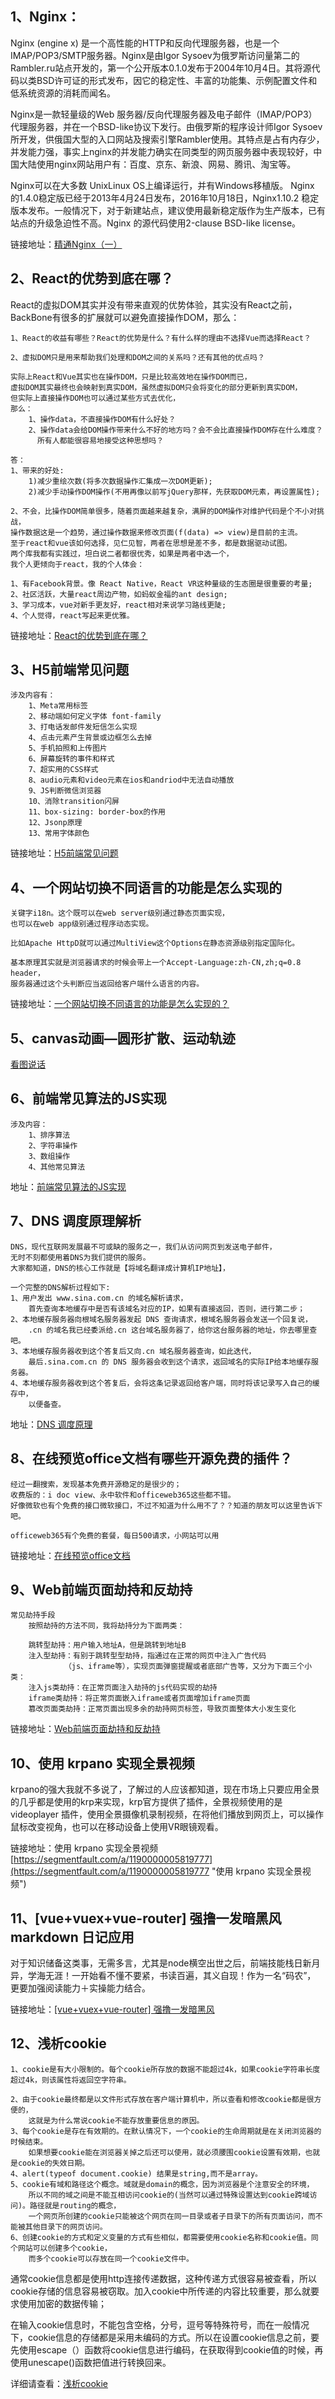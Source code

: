 
## 1、Nginx：
Nginx (engine x) 是一个高性能的HTTP和反向代理服务器，也是一个IMAP/POP3/SMTP服务器。Nginx是由Igor Sysoev为俄罗斯访问量第二的Rambler.ru站点开发的，第一个公开版本0.1.0发布于2004年10月4日。其将源代码以类BSD许可证的形式发布，因它的稳定性、丰富的功能集、示例配置文件和低系统资源的消耗而闻名。

Nginx是一款轻量级的Web 服务器/反向代理服务器及电子邮件（IMAP/POP3）代理服务器，并在一个BSD-like协议下发行。由俄罗斯的程序设计师Igor Sysoev所开发，供俄国大型的入口网站及搜索引擎Rambler使用。其特点是占有内存少，并发能力强，事实上nginx的并发能力确实在同类型的网页服务器中表现较好，中国大陆使用nginx网站用户有：百度、京东、新浪、网易、腾讯、淘宝等。

Nginx可以在大多数 UnixLinux OS上编译运行，并有Windows移植版。 Nginx 的1.4.0稳定版已经于2013年4月24日发布，2016年10月18日，Nginx1.10.2 稳定版本发布。一般情况下，对于新建站点，建议使用最新稳定版作为生产版本，已有站点的升级急迫性不高。Nginx 的源代码使用2-clause BSD-like license。

链接地址：[精通Nginx（一）](https://segmentfault.com/a/1190000010857925 "segmentfault 精通Nginx（一）")


## 2、React的优势到底在哪？
React的虚拟DOM其实并没有带来直观的优势体验，其实没有React之前，BackBone有很多的扩展就可以避免直接操作DOM，那么：

	1、React的收益有哪些？React的优势是什么？有什么样的理由不选择Vue而选择React？

	2、虚拟DOM只是用来帮助我们处理和DOM之间的关系吗？还有其他的优点吗？

	实际上React和Vue其实也在操作DOM，只是比较高效地在操作DOM而已，
	虚拟DOM其实最终也会映射到真实DOM，虽然虚拟DOM只会将变化的部分更新到真实DOM，
	但实际上直接操作DOM也可以通过某些方式去优化，
	那么：
		1、操作data，不直接操作DOM有什么好处？
		2、操作data会给DOM操作带来什么不好的地方吗？会不会比直接操作DOM存在什么难度？
		  所有人都能很容易地接受这种思想吗？

	答： 
	1、带来的好处: 
		1)减少重绘次数(将多次数据操作汇集成一次DOM更新); 
		2)减少手动操作DOM操作(不用再像以前写jQuery那样，先获取DOM元素，再设置属性);

	2、不会，比操作DOM简单很多，随着页面越来越复杂，满屏的DOM操作对维护代码是个不小对挑战，
	操作数据这是一个趋势，通过操作数据来修改页面(f(data) => view)是目前的主流。
	至于react和vue该如何选择，见仁见智，两者在思想是差不多，都是数据驱动试图。
	两个库我都有实践过，坦白说二者都很优秀，如果是两者中选一个，
	我个人更倾向于react，我的个人体会：

	1、有Facebook背景。像 React Native，React VR这种量级的生态圈是很重要的考量;
	2、社区活跃，大量react周边产物，如蚂蚁金福的ant design;
	3、学习成本，vue对新手更友好，react相对来说学习路线更陡;
	4、个人觉得，react写起来更优雅。

链接地址：[React的优势到底在哪？](https://segmentfault.com/q/1010000010910773 "React的优势到底在哪？")

## 3、H5前端常见问题
	涉及内容有：
		1、Meta常用标签
		2、移动端如何定义字体 font-family
		3、打电话发邮件发短信怎么实现
		4、点击元素产生背景或边框怎么去掉
		5、手机拍照和上传图片
		6、屏幕旋转的事件和样式
		7、超实用的CSS样式
		8、audio元素和video元素在ios和andriod中无法自动播放
		9、JS判断微信浏览器
		10、消除transition闪屏
		11、box-sizing: border-box的作用
		12、Jsonp原理
		13、常用字体颜色
链接地址：[H5前端常见问题](https://segmentfault.com/a/1190000009616697 "H5前端常见问题")

## 4、一个网站切换不同语言的功能是怎么实现的
	关键字i18n。这个既可以在web server级别通过静态页面实现，
	也可以在web app级别通过程序动态实现。

	比如Apache HttpD就可以通过MultiView这个Options在静态资源级别指定国际化。

	基本原理其实就是浏览器请求的时候会带上一个Accept-Language:zh-CN,zh;q=0.8 header，
	服务器通过这个头判断应当返回给客户端什么语言的内容。
链接地址：[一个网站切换不同语言的功能是怎么实现的？](https://segmentfault.com/q/1010000010675551 "一个网站切换不同语言的功能是怎么实现的？")


## 5、canvas动画—圆形扩散、运动轨迹
[看图说话](https://segmentfault.com/a/1190000008560571 "看图说话")


## 6、前端常见算法的JS实现
	涉及内容：
		1、排序算法
		2、字符串操作
		3、数组操作
		4、其他常见算法
地址：[前端常见算法的JS实现](https://segmentfault.com/a/1190000008593715 "前端常见算法的JS实现")

## 7、DNS 调度原理解析
	DNS，现代互联网发展最不可或缺的服务之一，我们从访问网页到发送电子邮件，
	无时不刻都使用着DNS为我们提供的服务。
	大家都知道，DNS的核心工作就是【将域名翻译成计算机IP地址】，

	一个完整的DNS解析过程如下:
	1、用户发出 www.sina.com.cn 的域名解析请求，
		首先查询本地缓存中是否有该域名对应的IP，如果有直接返回，否则，进行第二步；
	2、本地缓存服务器向根域名服务器发起 DNS 查询请求，根域名服务器会发送一个回复说，
		.cn 的域名我已经委派给.cn 这台域名服务器了，给你这台服务器的地址，你去哪里查吧。
	3、本地缓存服务器收到这个答复后又向.cn 域名服务器查询，如此迭代，
		最后.sina.com.cn 的 DNS 服务器会收到这个请求，返回域名的实际IP给本地缓存服务器。
	4、本地缓存服务器收到这个答复后，会将这条记录返回给客户端，同时将该记录写入自己的缓存中，
		以便备查。
地址：[DNS 调度原理](https://segmentfault.com/a/1190000010787338 "DNS 调度原理")


## 8、在线预览office文档有哪些开源免费的插件？
	经过一翻搜索，发现基本免费开源稳定的是很少的；
	收费版的：i doc view、永中软件和officeweb365这些都不错。
	好像微软也有个免费的接口微软接口，不过不知道为什么用不了？？知道的朋友可以这里告诉下吧。

	officeweb365有个免费的套餐，每日500请求，小网站可以用

链接地址：[在线预览office文档](https://segmentfault.com/q/1010000004959795 "在线预览office文档")

## 9、Web前端页面劫持和反劫持
	常见劫持手段
		按照劫持的方法不同，我将劫持分为下面两类：

		跳转型劫持：用户输入地址A，但是跳转到地址B
		注入型劫持：有别于跳转型型劫持，指通过在正常的网页中注入广告代码
				（js、iframe等），实现页面弹窗提醒或者底部广告等，又分为下面三个小类：
		注入js类劫持：在正常页面注入劫持的js代码实现的劫持
		iframe类劫持：将正常页面嵌入iframe或者页面增加iframe页面
		篡改页面类劫持：正常页面出现多余的劫持网页标签，导致页面整体大小发生变化
链接地址：[Web前端页面劫持和反劫持](https://mp.weixin.qq.com/s/WbrXl2PS4Kh7JtqXRCGAzQ "Web前端页面劫持和反劫持")

## 10、使用 krpano 实现全景视频
krpano的强大我就不多说了，了解过的人应该都知道，现在市场上只要应用全景的几乎都是使用的krp来实现，krp官方提供了插件，全景视频使用的是 videoplayer 插件，使用全景摄像机录制视频，在将他们播放到网页上，可以操作鼠标改变视角，也可以在移动设备上使用VR眼镜观看。

链接地址：使用 krpano 实现全景视频[https://segmentfault.com/a/1190000005819777](https://segmentfault.com/a/1190000005819777 "使用 krpano 实现全景视频")


## 11、[vue+vuex+vue-router] 强撸一发暗黑风 markdown 日记应用
对于知识储备这类事，无需多言，尤其是node横空出世之后，前端技能栈日新月异，学海无涯！一开始看不懂不要紧，书读百遍，其义自现！作为一名“码农”， 更要加强阅读能力＋实操能力结合。


链接地址：[[vue+vuex+vue-router] 强撸一发暗黑风](https://segmentfault.com/a/1190000005787179 "[vue+vuex+vue-router] 强撸一发暗黑风")


## 12、浅析cookie
	1、cookie是有大小限制的。每个cookie所存放的数据不能超过4k，如果cookie字符串长度超过4k，则该属性将返回空字符串。

	2、由于cookie最终都是以文件形式存放在客户端计算机中，所以查看和修改cookie都是很方便的，
		这就是为什么常说cookie不能存放重要信息的原因。
	3、每个cookie是存在有效期的。在默认情况下，一个cookie的生命周期就是在关闭浏览器的时候结束。
		如果想要cookie能在浏览器关掉之后还可以使用，就必须腰围cookie设置有效期，也就是cookie的失效日期。
	4、alert(typeof document.cookie) 结果是string,而不是array。
	5、cookie有域和路径这个概念。域就是domain的概念，因为浏览器是个注意安全的环境，
		所以不同的域之间是不能互相访问cookie的(当然可以通过特殊设置达到cookie跨域访问)。路径就是routing的概念，
		一个网页所创建的cookie只能被这个网页在同一目录或者子目录下的所有页面访问，而不能被其他目录下的网页访问。
	6、创建cookie的方式和定义变量的方式有些相似，都需要使用cookie名称和cookie值。同个网站可以创建多个cookie，
		而多个cookie可以存放在同一个cookie文件中。

通常cookie信息都是使用http连接传递数据，这种传递方式很容易被查看，所以cookie存储的信息容易被窃取。加入cookie中所传递的内容比较重要，那么就要求使用加密的数据传输；

在输入cookie信息时，不能包含空格，分号，逗号等特殊符号，而在一般情况下，cookie信息的存储都是采用未编码的方式。所以在设置cookie信息之前，要先使用escape（）函数将cookie信息进行编码，在获取得到cookie值的时候，再使用unescape()函数把值进行转换回来。

详细请查看：[浅析cookie](http://caibaojian.com/about-cookie.html "浅析cookie")